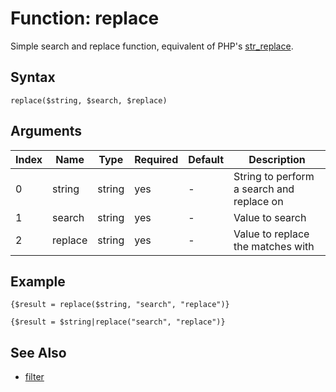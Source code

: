 # Function: replace

Simple search and replace function, equivalent of PHP's [str_replace](http://php.net/manual/en/function.str_replace.php).

## Syntax

```replace($string, $search, $replace)```

## Arguments

|Index|Name|Type|Required|Default|Description|
|---|---|---|---|---|---|
|0|string|string|yes|-|String to perform a search and replace on|
|1|search|string|yes|-|Value to search|
|2|replace|string|yes|-|Value to replace the matches with|

## Example

```
{$result = replace($string, "search", "replace")}

{$result = $string|replace("search", "replace")}
```

## See Also

- [filter](../blocks/filter.md)